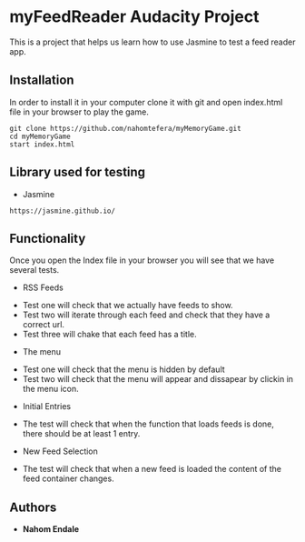 # myFeedReader Audacity Project

This is a project that helps us learn how to use Jasmine to test a feed reader app.

## Installation

In order to install it in your computer clone it with git and open index.html file in your browser to play the game.

```
git clone https://github.com/nahomtefera/myMemoryGame.git
cd myMemoryGame
start index.html
```

## Library used for testing

* Jasmine

```
https://jasmine.github.io/
```

## Functionality

Once you open the Index file in your browser you will see that we have several tests.

* RSS Feeds

- Test one will check that we actually have feeds to show.
- Test two will iterate through each feed and check that they have a correct url.
- Test three will chake that each feed has a title.

* The menu

- Test one will check that the menu is hidden by default
- Test two will check that the menu will appear and dissapear by clickin in the menu icon.  

* Initial Entries

- The test will check that when the function that loads feeds is done, there should be at least 1 entry.

* New Feed Selection

- The test will check that when a new feed is loaded the content of the feed container changes.

## Authors

* **Nahom Endale** 